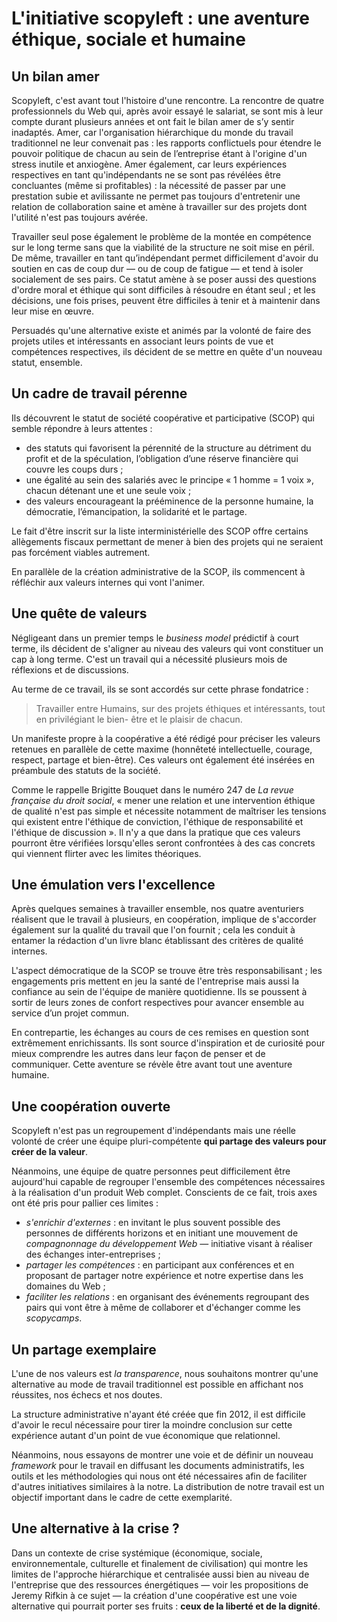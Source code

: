 # L'initiative scopyleft : une aventure éthique, sociale et humaine

## Un bilan amer

Scopyleft, c'est avant tout l'histoire d'une rencontre. La rencontre de quatre professionnels du Web qui, après avoir essayé le salariat, se sont mis à leur compte durant plusieurs années et ont fait le bilan amer de s’y sentir inadaptés. Amer, car l'organisation hiérarchique du monde du travail traditionnel ne leur convenait pas : les rapports conflictuels pour étendre le pouvoir politique de chacun au sein de l’entreprise étant à l'origine d'un stress inutile et anxiogène. Amer également, car leurs expériences respectives en tant qu'indépendants ne se sont pas révélées être concluantes (même si profitables) : la nécessité de passer par une prestation subie et avilissante ne permet pas toujours d'entretenir une relation de collaboration saine et amène à travailler sur des projets dont l'utilité n'est pas toujours avérée.

Travailler seul pose également le problème de la montée en compétence sur le long terme sans que la viabilité de la structure ne soit mise en péril. De même, travailler en tant qu’indépendant permet difficilement d'avoir du soutien en cas de coup dur — ou de coup de fatigue — et tend à isoler socialement de ses pairs. Ce statut amène à se poser aussi des questions d'ordre moral et éthique qui sont difficiles à résoudre en étant seul ; et les décisions, une fois prises, peuvent être difficiles à tenir et à maintenir dans leur mise en œuvre.

Persuadés qu'une alternative existe et animés par la volonté de faire des projets utiles et intéressants en associant leurs points de vue et compétences respectives, ils décident de se mettre en quête d'un nouveau statut, ensemble.

## Un cadre de travail pérenne

Ils découvrent le statut de société coopérative et participative (SCOP) qui semble répondre à leurs attentes :

* des statuts qui favorisent la pérennité de la structure au détriment du profit et de la spéculation, l’obligation d’une réserve financière qui couvre les coups durs ;
* une égalité au sein des salariés avec le principe « 1 homme = 1 voix », chacun détenant une et une seule voix ;
* des valeurs encourageant la prééminence de la personne humaine, la démocratie, l’émancipation, la solidarité et le partage.

Le fait d'être inscrit sur la liste interministérielle des SCOP offre certains allègements fiscaux permettant de mener à bien des projets qui ne seraient pas forcément viables autrement.

En parallèle de la création administrative de la SCOP, ils commencent à réfléchir aux valeurs internes qui vont l'animer.

## Une quête de valeurs

Négligeant dans un premier temps le *business model* prédictif à court terme, ils décident de s'aligner au niveau des valeurs qui vont constituer un cap à long terme. C'est un travail qui a nécessité plusieurs mois de réflexions et de discussions.

Au terme de ce travail, ils se sont accordés sur cette phrase fondatrice :

> Travailler entre Humains, sur des projets éthiques et intéressants, tout en privilégiant le bien- être et le plaisir de chacun.

Un manifeste propre à la coopérative a été rédigé pour préciser les valeurs retenues en parallèle de cette maxime (honnêteté intellectuelle, courage, respect, partage et bien-être). Ces valeurs ont également été insérées en préambule des statuts de la société.

Comme le rappelle Brigitte Bouquet dans le numéro 247 de *La revue française du droit social*, « mener une relation et une intervention éthique de qualité n'est pas simple et nécessite notamment de maîtriser les tensions qui existent entre l'éthique de conviction, l'éthique de responsabilité et l'éthique de discussion ». Il n'y a que dans la pratique que ces valeurs pourront être vérifiées lorsqu'elles seront confrontées à des cas concrets qui viennent flirter avec les limites théoriques.

## Une émulation vers l'excellence

Après quelques semaines à travailler ensemble, nos quatre aventuriers réalisent que le travail à plusieurs, en coopération, implique de s'accorder également sur la qualité du travail que l'on fournit ; cela les conduit à entamer la rédaction d'un livre blanc établissant des critères de qualité internes.

L'aspect démocratique de la SCOP se trouve être très responsabilisant ; les engagements pris mettent en jeu la santé de l'entreprise mais aussi la confiance au sein de l'équipe de manière quotidienne. Ils se poussent à sortir de leurs zones de confort respectives pour avancer ensemble au service d’un projet commun.

En contrepartie, les échanges au cours de ces remises en question sont extrêmement enrichissants. Ils sont source d'inspiration et de curiosité pour mieux comprendre les autres dans leur façon de penser et de communiquer. Cette aventure se révèle être avant tout une aventure humaine.

## Une coopération ouverte

Scopyleft n'est pas un regroupement d'indépendants mais une réelle volonté de créer une équipe pluri-compétente **qui partage des valeurs pour créer de la valeur**.

Néanmoins, une équipe de quatre personnes peut difficilement être aujourd'hui capable de regrouper l'ensemble des compétences nécessaires à la réalisation d'un produit Web complet. Conscients de ce fait, trois axes ont été pris pour pallier ces limites :

* *s'enrichir d'externes* : en invitant le plus souvent possible des personnes de différents horizons et en initiant une mouvement de *compagnonnage du développement Web* — initiative visant à réaliser des échanges inter-entreprises ;
* *partager les compétences* : en participant aux conférences et en proposant de partager notre expérience et notre expertise dans les domaines du Web ;
* *faciliter les relations* : en organisant des événements regroupant des pairs qui vont être à même de collaborer et d'échanger comme les *scopycamps*.

## Un partage exemplaire

L'une de nos valeurs est *la transparence*, nous souhaitons montrer qu'une alternative au mode de travail traditionnel est possible en affichant nos réussites, nos échecs et nos doutes.

La structure administrative n'ayant été créée que fin 2012, il est difficile d'avoir le recul nécessaire pour tirer la moindre conclusion sur cette expérience autant d'un point de vue économique que relationnel.

Néanmoins, nous essayons de montrer une voie et de définir un nouveau *framework* pour le travail en diffusant les documents administratifs, les outils et les méthodologies qui nous ont été nécessaires afin de faciliter d'autres initiatives similaires à la notre. La distribution de notre travail est un objectif important dans le cadre de cette exemplarité.

## Une alternative à la crise ?

Dans un contexte de crise systémique (économique, sociale, environnementale, culturelle et finalement de civilisation) qui montre les limites de l'approche hiérarchique et centralisée aussi bien au niveau de l'entreprise que des ressources énergétiques — voir les propositions de Jeremy Rifkin à ce sujet — la création d'une coopérative est une voie alternative qui pourrait porter ses fruits : **ceux de la liberté et de la dignité**.
